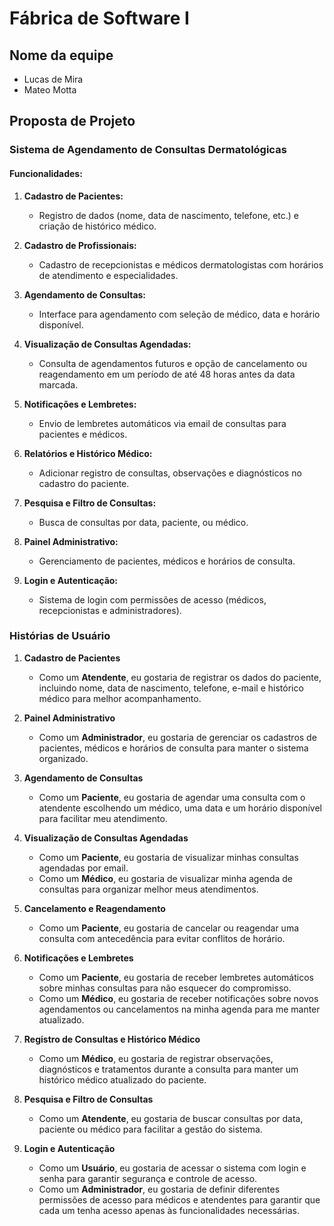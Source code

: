 # Fábrica de Software I 

## Nome da equipe
- Lucas de Mira
- Mateo Motta

## Proposta de Projeto

### Sistema de Agendamento de Consultas Dermatológicas

#### Funcionalidades:

1. **Cadastro de Pacientes:**
   - Registro de dados (nome, data de nascimento, telefone, etc.) e criação de histórico médico.
   
2. **Cadastro de Profissionais:**
   - Cadastro de recepcionistas e médicos dermatologistas com horários de atendimento e especialidades.

3. **Agendamento de Consultas:**
   - Interface para agendamento com seleção de médico, data e horário disponível.

4. **Visualização de Consultas Agendadas:**
   - Consulta de agendamentos futuros e opção de cancelamento ou reagendamento em um período de até 48 horas antes da data marcada.

5. **Notificações e Lembretes:**
   - Envio de lembretes automáticos via email de consultas para pacientes e médicos.

6. **Relatórios e Histórico Médico:**
   - Adicionar registro de consultas, observações e diagnósticos no cadastro do paciente.

7. **Pesquisa e Filtro de Consultas:**
   - Busca de consultas por data, paciente, ou médico.

8. **Painel Administrativo:**
   - Gerenciamento de pacientes, médicos e horários de consulta.

9. **Login e Autenticação:**
   - Sistema de login com permissões de acesso (médicos, recepcionistas e administradores).


### **Histórias de Usuário**  

1. **Cadastro de Pacientes**  
   - Como um **Atendente**, eu gostaria de registrar os dados do paciente, incluindo nome, data de nascimento, telefone, e-mail e histórico médico para melhor acompanhamento.  

2. **Painel Administrativo**  
   - Como um **Administrador**, eu gostaria de gerenciar os cadastros de pacientes, médicos e horários de consulta para manter o sistema organizado.  

3. **Agendamento de Consultas**  
   - Como um **Paciente**, eu gostaria de agendar uma consulta com o atendente escolhendo um médico, uma data e um horário disponível para facilitar meu atendimento.  

4. **Visualização de Consultas Agendadas**  
   - Como um **Paciente**, eu gostaria de visualizar minhas consultas agendadas por email.  
   - Como um **Médico**, eu gostaria de visualizar minha agenda de consultas para organizar melhor meus atendimentos.  

5. **Cancelamento e Reagendamento**  
   - Como um **Paciente**, eu gostaria de cancelar ou reagendar uma consulta com antecedência para evitar conflitos de horário.  

6. **Notificações e Lembretes**  
   - Como um **Paciente**, eu gostaria de receber lembretes automáticos sobre minhas consultas para não esquecer do compromisso.  
   - Como um **Médico**, eu gostaria de receber notificações sobre novos agendamentos ou cancelamentos na minha agenda para me manter atualizado.  

7. **Registro de Consultas e Histórico Médico**  
   - Como um **Médico**, eu gostaria de registrar observações, diagnósticos e tratamentos durante a consulta para manter um histórico médico atualizado do paciente.  

8. **Pesquisa e Filtro de Consultas**  
   - Como um **Atendente**, eu gostaria de buscar consultas por data, paciente ou médico para facilitar a gestão do sistema.  

9. **Login e Autenticação**  
   - Como um **Usuário**, eu gostaria de acessar o sistema com login e senha para garantir segurança e controle de acesso.  
   - Como um **Administrador**, eu gostaria de definir diferentes permissões de acesso para médicos e atendentes para garantir que cada um tenha acesso apenas às funcionalidades necessárias.